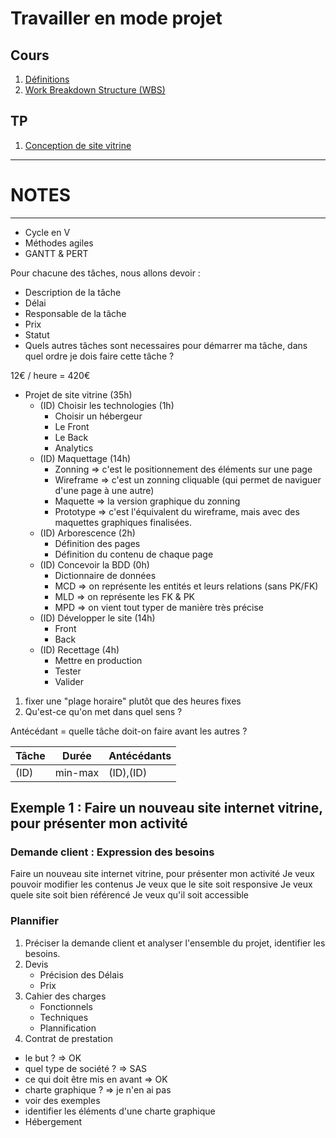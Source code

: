 # Travailler en mode projet

## Cours

1. <a href="cours/definitions.md" title="Définitions">Définitions</a>
2. <a href="cours/wbs.md" title="Work Breakdown Structure (WBS)">Work Breakdown Structure (WBS)</a>

## TP

1. <a href="tp1.md" title="Conception de site vitrine">Conception de site vitrine</a>
















------------------------------------
# NOTES
------------------------------------



- Cycle en V
- Méthodes agiles
- GANTT & PERT


Pour chacune des tâches, nous allons devoir : 
- Description de la tâche
- Délai
- Responsable de la tâche
- Prix
- Statut
- Quels autres tâches sont necessaires pour démarrer ma tâche, dans quel ordre je dois faire cette tâche ?



12€ / heure = 420€
- Projet de site vitrine (35h)
    - (ID) Choisir les technologies (1h)
        - Choisir un hébergeur
        - Le Front
        - Le Back
        - Analytics
    - (ID) Maquettage (14h)
        - Zonning => c'est le positionnement des éléments sur une page
        - Wireframe => c'est un zonning cliquable (qui permet de naviguer d'une page à une autre)
        - Maquette => la version graphique du zonning
        - Prototype => c'est l'équivalent du wireframe, mais avec des maquettes graphiques finalisées.
    - (ID) Arborescence (2h)
        - Définition des pages
        - Définition du contenu de chaque page
    - (ID) Concevoir la BDD (0h)
        - Dictionnaire de données
        - MCD => on représente les entités et leurs relations (sans PK/FK)
        - MLD => on représente les FK & PK
        - MPD => on vient tout typer de manière très précise
    - (ID) Développer le site (14h)
        - Front
        - Back
    - (ID) Recettage (4h)
        - Mettre en production
        - Tester
        - Valider


1. fixer une "plage horaire" plutôt que des heures fixes
2. Qu'est-ce qu'on met dans quel sens ?

Antécédant = quelle tâche doit-on faire avant les autres ?


| Tâche | Durée | Antécédants | 
| --- | --- | --- | 
| (ID)  | min-max | (ID),(ID) | 










## Exemple 1 : Faire un nouveau site internet vitrine, pour présenter mon activité

### Demande client : Expression des besoins

Faire un nouveau site internet vitrine, pour présenter mon activité
Je veux pouvoir modifier les contenus
Je veux que le site soit responsive
Je veux quele site soit bien référencé
Je veux qu'il soit accessible

### Plannifier

1. Préciser la demande client et analyser l'ensemble du projet, identifier les besoins.
2. Devis
    - Précision des Délais
    - Prix
3. Cahier des charges
    - Fonctionnels
    - Techniques
    - Plannification
4. Contrat de prestation


- le but ? => OK
- quel type de société ? => SAS
- ce qui doit être mis en avant => OK
- charte graphique ? => je n'en ai pas
- voir des exemples 
- identifier les éléments d'une charte graphique
- Hébergement